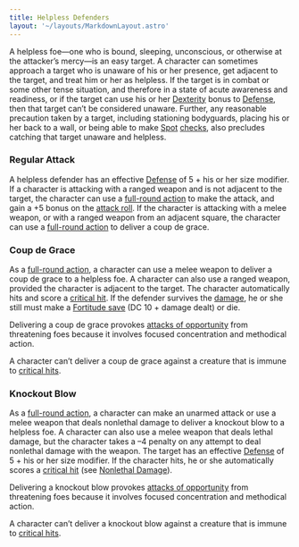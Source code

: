 ```yaml
---
title: Helpless Defenders
layout: '~/layouts/MarkdownLayout.astro'
---
```

A helpless foe—one who is bound, sleeping, unconscious, or otherwise at the
attacker’s mercy—is an easy target. A character can sometimes approach a
target who is unaware of his or her presence, get adjacent to the target, and
treat him or her as helpless. If the target is in combat or some other tense
situation, and therefore in a state of acute awareness and readiness, or if
the target can use his or her
[Dexterity](/modern.d20.srd/basics/ability.scores) bonus to
[Defense](/modern.d20.srd/combat/defense), then that target can’t be
considered unaware. Further, any reasonable precaution taken by a target,
including stationing bodyguards, placing his or her back to a wall, or being
able to make [Spot](/modern.d20.srd/skills/spot)
[checks](/modern.d20.srd/skills/skill.basics), also precludes
catching that target unaware and helpless.

### Regular Attack

A helpless defender has an effective [Defense](/modern.d20.srd/combat/defense)
of 5 + his or her size modifier. If a character is attacking with a ranged
weapon and is not adjacent to the target, the character can use a [full-round action](/modern.d20.srd/combat/full.round.actions) to make the attack, and
gain a +5 bonus on the [attack roll](/modern.d20.srd/combat/attack.roll). If
the character is attacking with a melee weapon, or with a ranged weapon from
an adjacent square, the character can use a [full-round action](/modern.d20.srd/combat/full.round.actions) to deliver a coup de grace.

### Coup de Grace

As a [full-round action](/modern.d20.srd/combat/full.round.actions), a
character can use a melee weapon to deliver a coup de grace to a helpless foe.
A character can also use a ranged weapon, provided the character is adjacent
to the target. The character automatically hits and score a [critical hit](/modern.d20.srd/combat/critical.hits). If the defender survives the
[damage](/modern.d20.srd/combat/damage), he or she still must make a
[Fortitude save](/modern.d20.srd/basics/saving.throws) (DC 10 + damage dealt)
or die.

Delivering a coup de grace provokes [attacks of opportunity](/modern.d20.srd/combat/attacks.of.opportunity) from threatening
foes because it involves focused concentration and methodical action.

A character can’t deliver a coup de grace against a creature that is immune to
[critical hits](/modern.d20.srd/combat/critical.hits).

### Knockout Blow

As a [full-round action](/modern.d20.srd/combat/full.round.actions), a
character can make an unarmed attack or use a melee weapon that deals
nonlethal damage to deliver a knockout blow to a helpless foe. A character can
also use a melee weapon that deals lethal damage, but the character takes a –4
penalty on any attempt to deal nonlethal damage with the weapon. The target
has an effective [Defense](/modern.d20.srd/combat/defense) of 5 + his or her
size modifier. If the character hits, he or she automatically scores a
[critical hit](/modern.d20.srd/combat/critical.hits) (see [Nonlethal Damage](/modern.d20.srd/combat/damage)).

Delivering a knockout blow provokes [attacks of opportunity](/modern.d20.srd/combat/attacks.of.opportunity) from threatening
foes because it involves focused concentration and methodical action.

A character can’t deliver a knockout blow against a creature that is immune to
[critical hits](/modern.d20.srd/combat/critical.hits).

